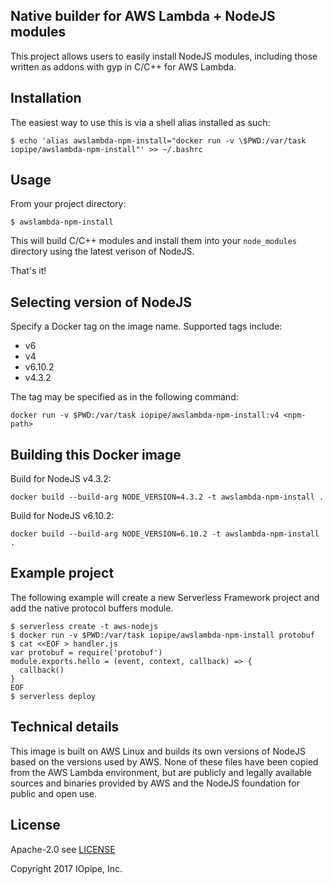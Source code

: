 Native builder for AWS Lambda + NodeJS modules
----------------------------------------------

This project allows users to easily install NodeJS modules,
including those written as addons with gyp in C/C++ for AWS Lambda.

## Installation

The easiest way to use this is via a shell alias installed as such:

`$ echo 'alias awslambda-npm-install="docker run -v \$PWD:/var/task iopipe/awslambda-npm-install"' >> ~/.bashrc`

## Usage

From your project directory:

`$ awslambda-npm-install`

This will build C/C++ modules and install them into your `node_modules` directory using
the latest verison of NodeJS.

That's it!

## Selecting version of NodeJS

Specify a Docker tag on the image name. Supported tags include:

* v6
* v4
* v6.10.2
* v4.3.2

The tag may be specified as in the following command:

`docker run -v $PWD:/var/task iopipe/awslambda-npm-install:v4 <npm-path>`

## Building this Docker image

Build for NodeJS v4.3.2:

`docker build --build-arg NODE_VERSION=4.3.2 -t awslambda-npm-install .`

Build for NodeJS v6.10.2:

`docker build --build-arg NODE_VERSION=6.10.2 -t awslambda-npm-install .`

## Example project

The following example will create a new Serverless Framework project and add the native protocol buffers module.

```
$ serverless create -t aws-nodejs
$ docker run -v $PWD:/var/task iopipe/awslambda-npm-install protobuf
$ cat <<EOF > handler.js
var protobuf = require('protobuf')
module.exports.hello = (event, context, callback) => {
  callback()
}
EOF
$ serverless deploy
```

## Technical details

This image is built on AWS Linux and builds its own versions
of NodeJS based on the versions used by AWS. None of these files
have been copied from the AWS Lambda environment, but are publicly
and legally available sources and binaries provided by AWS and the
NodeJS foundation for public and open use.

## License

Apache-2.0 see [LICENSE](https://www.apache.org/licenses/LICENSE-2.0.html)

Copyright 2017  IOpipe, Inc.
